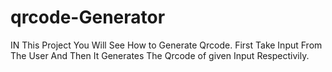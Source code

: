 # qrcode-Generator

IN This Project You Will See How to Generate Qrcode.
First Take Input From The User And Then It Generates The Qrcode of given Input Respectivily.

